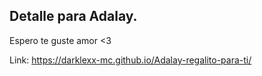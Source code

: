 ## Detalle para Adalay.

Espero te guste amor <3

Link: https://darklexx-mc.github.io/Adalay-regalito-para-ti/